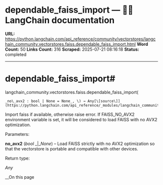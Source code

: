 # dependable_faiss_import — 🦜🔗 LangChain  documentation

**URL:** https://python.langchain.com/api_reference/community/vectorstores/langchain_community.vectorstores.faiss.dependable_faiss_import.html
**Word Count:** 50
**Links Count:** 316
**Scraped:** 2025-07-21 08:16:18
**Status:** completed

---

# dependable\_faiss\_import\#

langchain\_community.vectorstores.faiss.dependable\_faiss\_import\(

    _no\_avx2 : bool | None = None_, \) → Any[\[source\]](https://python.langchain.com/api_reference/_modules/langchain_community/vectorstores/faiss.html#dependable_faiss_import)\#     

Import faiss if available, otherwise raise error. If FAISS\_NO\_AVX2 environment variable is set, it will be considered to load FAISS with no AVX2 optimization.

Parameters:     

**no\_avx2** \(_bool_ _|__None_\) – Load FAISS strictly with no AVX2 optimization so that the vectorstore is portable and compatible with other devices.

Return type:     

_Any_

__On this page